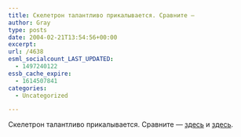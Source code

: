 ```yaml
---
title: Скелетрон талантливо прикалывается. Сравните —
author: Gray
type: posts
date: 2004-02-21T13:54:56+00:00
excerpt:
url: /4638
esml_socialcount_LAST_UPDATED:
  - 1497240122
essb_cache_expire:
  - 1614507841
categories:
  - Uncategorized

---
```








Скелетрон талантливо прикалывается. Сравните &#8212; <a href="http://www.livejournal.com/users/skeletron/246656.html" target="_blank">здесь</a> и <a href="http://news.bbc.co.uk/hi/russian/business/newsid_3484000/3484465.stm" target="_blank">здесь</a>.